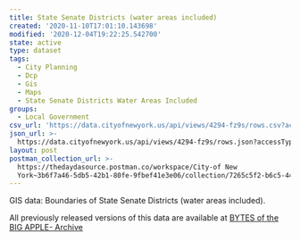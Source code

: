 ```yaml
---
title: State Senate Districts (water areas included)
created: '2020-11-10T17:01:10.143698'
modified: '2020-12-04T19:22:25.542700'
state: active
type: dataset
tags:
  - City Planning
  - Dcp
  - Gis
  - Maps
  - State Senate Districts Water Areas Included
groups:
  - Local Government
csv_url: 'https://data.cityofnewyork.us/api/views/4294-fz9s/rows.csv?accessType=DOWNLOAD'
json_url: >-
  https://data.cityofnewyork.us/api/views/4294-fz9s/rows.json?accessType=DOWNLOAD
layout: post
postman_collection_url: >-
  https://thedaydasource.postman.co/workspace/City-of New
  York~3b6f7a46-5db5-42b1-80fe-9fbef41e3e06/collection/7265c5f2-b6c5-445c-b65e-3e408d4c050c
---
```

GIS data: Boundaries of State Senate Districts (water areas included).

All previously released versions of this data are available at <a href="https://www1.nyc.gov/site/planning/data-maps/open-data/bytes-archive.page?sorts[year]=0">BYTES of the BIG APPLE- Archive</a>
